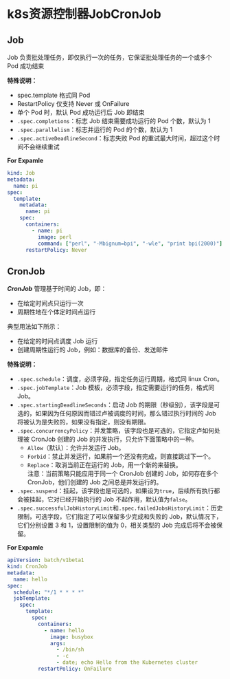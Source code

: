 # k8s资源控制器JobCronJob

## Job

Job 负责批处理任务，即仅执行一次的任务，它保证批处理任务的一个或多个 Pod 成功结束<br>

**特殊说明：**

- spec.template 格式同 Pod
- RestartPolicy 仅支持 Never 或 OnFailure
- 单个 Pod 时，默认 Pod 成功运行后 Job 即结束
- `.spec.completions`：标志 Job 结束需要成功运行的 Pod 个数，默认为 1
- `.spec.parallelism`：标志并运行的 Pod 的个数，默认为 1
- `.spec.activeDeadlineSecond`：标志失败 Pod 的重试最大时间，超过这个时间不会继续重试

**For Expamle**

```yaml
kind: Job
metadata:
  name: pi
spec:
  template:
    metadata:
      name: pi
    spec:
      containers:
        - name: pi
          image: perl
          command: ["perl", "-Mbignum=bpi", "-wle", "print bpi(2000)"]
      restartPolicy: Never
```
## CronJob

**_CronJob_** 管理基于时间的 Job，即：

- 在给定时间点只运行一次
- 周期性地在个体定时间点运行

典型用法如下所示：

- 在给定的时间点调度 Job 运行
- 创建周期性运行的 Job，例如：数据库的备份、发送邮件

**特殊说明：**

- `.spec.schedule`：调度，必须字段，指定任务运行周期，格式同 linux Cron。
- `.spec.jobTemplate`：Job 模板，必须字段，指定需要运行的任务，格式同 Job。
- `.spec.startingDeadlineSeconds`：启动 Job 的期限（秒级别），该字段是可选的，如果因为任何原因而错过卢被调度的时间，那么错过执行时间的 Job 将被认为是失败的，如果没有指定，则没有期限。
- `.spec.concurrencyPolicy`：并发策略，该字段也是可选的，它指定卢如何处理被 CronJob 创建的 Job 的并发执行，只允许下面策略中的一种。
  - `Allow`（默认）：允许并发运行 Job。
  - `Forbid`：禁止并发运行，如果前一个还没有完成，则直接跳过下一个。
  - `Replace`：取消当前正在运行的 Job，用一个新的来替换。<br>
    注意：当前策略只能应用于同一个 CronJob 创建的 Job，如何存在多个 CronJob，他们创建的 Job 之间总是并发运行的。
- `.spec.suspend`：挂起，该字段也是可选的，如果设为`true`，后续所有执行都会被挂起，它对已经开始执行的 Job 不起作用，默认值为`false`。
- `.spec.successfulJobHistoryLimit`和`.spec.failedJobsHistoryLimit`：历史限制，可选字段，它们指定了可以保留多少完成和失败的 Job，默认情况下，它们分别设置 3 和 1，设置限制的值为 0，相关类型的 Job 完成后将不会被保留。

**For Expamle**

```yaml
apiVersion: batch/v1beta1
kind: CronJob
metadata:
  name: hello
spec:
  schedule: "*/1 * * * *"
  jobTemplate:
    spec:
      template:
        spec:
          containers:
            - name: hello
              image: busybox
              args:
                - /bin/sh
                - -c
                - date; echo Hello from the Kubernetes cluster
          restartPolicy: OnFailure
```

